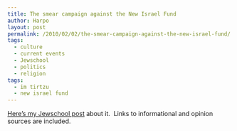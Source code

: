 ```yaml
---
title: The smear campaign against the New Israel Fund
author: Harpo
layout: post
permalink: /2010/02/02/the-smear-campaign-against-the-new-israel-fund/
tags:
  - culture
  - current events
  - Jewschool
  - politics
  - religion
tags:
  - im tirtzu
  - new israel fund
---
```

<a href="http://jewschool.com/2010/02/02/20438/how-is-this-smear-campaign-different-from-all-other-smear-campaigns/" target="_blank">Here&#8217;s my Jewschool post</a> about it.  Links to informational and opinion sources are included.
